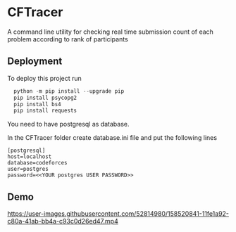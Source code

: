 
# CFTracer

A command line utility for checking real time submission count of each problem according to rank of participants


## Deployment

To deploy this project run

```powershell
  python -m pip install --upgrade pip
  pip install psycopg2
  pip install bs4
  pip install requests
```

You need to have postgresql as database.

In the CFTracer folder create database.ini file and put the following lines

```
[postgresql]
host=localhost
database=codeforces
user=postgres
password=<<YOUR postgres USER PASSWORD>>
```
## Demo

https://user-images.githubusercontent.com/52814980/158520841-11fe1a92-c80a-41ab-bb4a-c93c0d26ed47.mp4

